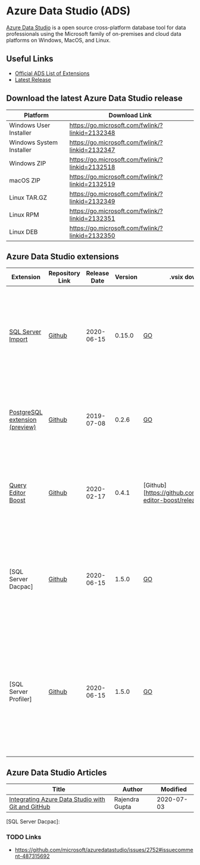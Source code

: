 # Azure Data Studio (ADS)
[Azure Data Studio](https://github.com/microsoft/azuredatastudio) is a open source cross-platform database tool for data professionals using the Microsoft family of on-premises and cloud data platforms on Windows, MacOS, and Linux.


## Useful Links

- [Official ADS List of Extensions](https://github.com/microsoft/azuredatastudio/wiki/List-of-Extensions)
- [Latest Release](https://github.com/microsoft/azuredatastudio/releases/latest)

## Download the latest Azure Data Studio release

| Platform                 | Download Link                                   |
|--------------------------|-------------------------------------------------|
| Windows User Installer   | https://go.microsoft.com/fwlink/?linkid=2132348 |
| Windows System Installer | https://go.microsoft.com/fwlink/?linkid=2132347 |
| Windows ZIP              | https://go.microsoft.com/fwlink/?linkid=2132518|
| macOS ZIP                | https://go.microsoft.com/fwlink/?linkid=2132519 |
| Linux TAR.GZ             | https://go.microsoft.com/fwlink/?linkid=2132349 |
| Linux RPM                | https://go.microsoft.com/fwlink/?linkid=2132351 |
| Linux DEB                | https://go.microsoft.com/fwlink/?linkid=2132350 |


## Azure Data Studio extensions

| Extension                             | Repository Link | Release Date | Version | .vsix download link                                                       | Description                                                                                                                                             |
|---------------------------------------|-----------------|--------------|---------|---------------------------------------------------------------------------|---------------------------------------------------------------------------------------------------------------------------------------------------------|
| [SQL Server Import]                   | [Github][1]     | 2020-06-15   | 0.15.0  | [GO](https://go.microsoft.com/fwlink/?linkid=2131183)                     | Streamlines the data import process by providing a wizard that simplifies copying flat files (`.csv`, `.txt`, `.json`) into a SQL Server table          |
| [PostgreSQL extension (preview)]      | [Github][2]     | 2019-07-08   | 0.2.6   | [GO](https://go.microsoft.com/fwlink/?linkid=2099772)                     | Enables users to connect, query, and manage Postgres databases with Azure Data Studio                                                                   |
| [Query Editor Boost][3]               | [Github][3]     | 2020-02-17   | 0.4.1   | [Github][https://github.com/dzsquared/query-editor-boost/releases/latest] | This extension adds several features helpful with query writing in Azure Data Studio                                                                    |
| [SQL Server Dacpac]                   | [Github][1]     | 2020-06-15   | 1.5.0   | [GO](https://go.microsoft.com/fwlink/?linkid=2099885)                     | Provides an easy-to-use wizarding experience to deploy and extract `.dacpac` files and import and export `.bacpac` files                                |
| [SQL Server Profiler]                 | [Github][1]     | 2020-06-15   | 1.5.0   | [GO](https://go.microsoft.com/fwlink/?linkid=2099574)                     | Provides a simple SQL Server tracing solution similar to SSMS Profiler, allowing users to create and manage traces and analyze and replay trace results |


## Azure Data Studio Articles

| Title                                                      | Author                                   | Modified   |
|------------------------------------------------------------|------------------------------------------|------------|
| [Integrating Azure Data Studio with Git and GitHub]        | Rajendra Gupta                           | 2020-07-03 |

[1]:https://github.com/Microsoft/azuredatastudio
[2]:https://github.com/microsoft/azuredatastudio-postgresql
[3]:https://github.com/dzsquared/query-editor-boost/
[4]:https://github.com/dzsquared/query-editor-boost/releases/latest
[5]:https://github.com/microsoft/azuredatastudio-postgresql

[SQL Server Import]:https://docs.microsoft.com/en-us/sql/azure-data-studio/sql-server-import-extension
[PostgreSQL extension (preview)]:https://docs.microsoft.com/en-us/sql/azure-data-studio/postgres-extension
[SQL Server Dacpac]:

[Integrating Azure Data Studio with Git and GitHub]:https://www.sqlshack.com/integrating-azure-data-studio-with-git-and-github/


### TODO Links

- https://github.com/microsoft/azuredatastudio/issues/2752#issuecomment-487315692
